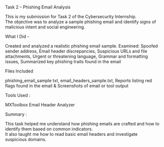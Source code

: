 Task 2 – Phishing Email Analysis

This is my submission for Task 2 of the Cybersecurity Internship.  
The objective was to analyze a sample phishing email and identify signs of malicious intent and social engineering.

What I Did -

Created and analyzed a realistic phishing email sample. Examined: Spoofed sender address, Email header discrepancies, Suspicious URLs and file attachments, Urgent or threatening language, Grammar and formatting issues, Summarized key phishing traits found in the email


Files Included

phishing_email_sample txt, email_headers_sample.txt, Reports listing red flags found in the email & Screenshots of email or tool output


Tools Used :

MXToolbox Email Header Analyzer


Summary :
 
This task helped me understand how phishing emails are crafted and how to identify them based on common indicators.  
It also taught me how to read basic email headers and investigate suspicious domains.
